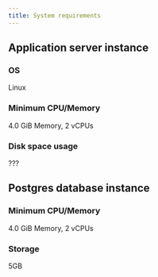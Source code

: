 ```yaml
---
title: System requirements
---
```


## Application server instance

### OS

Linux

### Minimum CPU/Memory

4.0 GiB Memory, 2 vCPUs

### Disk space usage

???

## Postgres database instance

### Minimum CPU/Memory

4.0 GiB Memory, 2 vCPUs

### Storage

5GB
